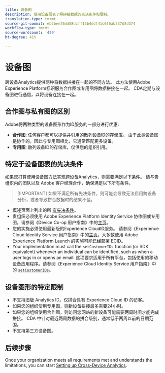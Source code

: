 ```yaml
---
title: 设备图
description: 使用设备图表了解拼接数据的先决条件和限制。
translation-type: tm+mt
source-git-commit: eb2bee26dd58dcff13b4ddf41c6f6ab337d8d374
workflow-type: tm+mt
source-wordcount: '430'
ht-degree: 41%

---
```



# 设备图

跨设备Analytics提供两种将数据拼接在一起的不同方法。 此方法使用Adobe Experience Platform标识服务合作图或专用图将数据拼接在一起。 CDA定期与设备图进行通信，以将设备连接在一起。

## 合作图与私有图的区别

Adobe将两种类型的设备图形作为ID服务的一部分进行优惠:

* **合作图**: 任何客户都可以提供并引用的散列设备ID的存储库。 由于此类设备图是协作的，因此与专用图相比，它通常匹配更多设备。
* **专用图**: 散列设备ID的存储库，仅供您的组织引用。

## 特定于设备图表的先决条件

如果您打算使用设备图方法实现跨设备Analytics，则需要满足以下条件。 请与贵组织内的团队以及 Adobe 客户经理合作，确保满足以下所有条件。

>[!IMPORTANT] 如果不满足所有先决条件，则可能会导致无法启用跨设备分析，或者导致拼合数据时的结果不佳。

* 概述页面上列出的所 [有先决条件](overview.md)。
* 贵组织必须使用 Adobe Experience Platform Identity Service 协作图或专用图。请参阅《Device Co-op 用户指南》中的[主页](https://docs.adobe.com/content/help/zh-Hans/device-co-op/using/home.html)。
* 您的实施必须使用最新版的Experience CloudID服务。 请参阅《Experience Cloud Identity Service 用户指南》中的[主页](https://docs.adobe.com/content/help/zh-Hans/id-service/using/home.html)。大多数使用 Adobe Experience Platform Launch 的实施可能已经部署 ECID。
* Your implementation must call the `setCustomerIDs` function (or SDK equivalent) whenever an individual can be identified, such as when a user logs in or opens an email. 这项要求适用于所有平台，包括使用的移动设备应用程序。请参阅《Experience Cloud Identity Service 用户指南》中的 [`setCustomerIDs`](https://docs.adobe.com/content/help/zh-Hans/id-service/using/id-service-api/methods/setcustomerids.html)。

## 设备图形的特定限制

* 不支持旧版 Analytics ID。仅拼合具有 Experience Cloud ID 的访客。
* 如果您的组织使用专用图，则新设备拼接最多需要24小时。
* 如果您的组织使用合作图，则访问您网站的新设备可能需要两周时间才能完成拼接。 CDA 中针对最近两周数据的拼合级别，通常低于两周以前的日期范围。
* 不支持第三方设备图。

## 后续步骤

Once your organization meets all requirements met and understands the limitations, you can start [Setting up Cross-Device Analytics](setup.md).

